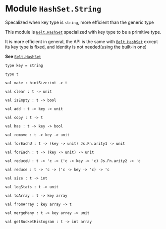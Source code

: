 
# Module `HashSet.String`

Specalized when key type is `string`, more efficient than the generic type

This module is [`Belt.HashSet`](./Belt-HashSet.md) specialized with key type to be a primitive type.

It is more efficient in general, the API is the same with [`Belt.HashSet`](./Belt-HashSet.md) except its key type is fixed, and identity is not needed(using the built-in one)

**See** [`Belt.HashSet`](./Belt-HashSet.md)

```
type key = string
```
```
type t
```
```
val make : hintSize:int -> t
```
```
val clear : t -> unit
```
```
val isEmpty : t -> bool
```
```
val add : t -> key -> unit
```
```
val copy : t -> t
```
```
val has : t -> key -> bool
```
```
val remove : t -> key -> unit
```
```
val forEachU : t -> (key -> unit) Js.Fn.arity1 -> unit
```
```
val forEach : t -> (key -> unit) -> unit
```
```
val reduceU : t -> 'c -> ('c -> key -> 'c) Js.Fn.arity2 -> 'c
```
```
val reduce : t -> 'c -> ('c -> key -> 'c) -> 'c
```
```
val size : t -> int
```
```
val logStats : t -> unit
```
```
val toArray : t -> key array
```
```
val fromArray : key array -> t
```
```
val mergeMany : t -> key array -> unit
```
```
val getBucketHistogram : t -> int array
```